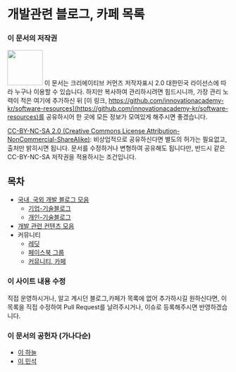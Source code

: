 # 개발관련 블로그, 카페 목록

### 이 문서의 저작권 

<img src="https://mirrors.creativecommons.org/presskit/buttons/88x31/png/by-nc-sa.png" width="80px"></img> 
이 문서는 크리에이티브 커먼즈 저작자표시 2.0 대한민국 라이선스에 따라 
누구나 이용할 수 있습니다. 하지만 복사하여 관리하시려면 힘드시니까,
가장 관리 노력이 적은 여기에 추가하신 뒤 [이 링크, https://github.com/innovationacademy-kr/software-resources](https://github.com/innovationacademy-kr/software-resources)를 
공유하시어 한 곳에 모든 정보가 모여있게 해주시면 좋겠습니다. 

[CC-BY-NC-SA 2.0 (Creative Commons License Attribution-NonCommercial-ShareAlike)](https://creativecommons.org/licenses/by-nc-sa/2.0/): 
비상업적으로 공유하신다면 별도의 허가는 필요없고, 출처만 밝히시면 됩니다.
문서를 수정하거나 변형하여 공유해도 됩니다만, 반드시 같은 CC-BY-NC-SA
저작권을 적용하시는 조건입니다.

## 목차
* [국내, 국외 개발 블로그 모음](blogs/personal_blogs.md)
  * [기업-기술블로그](blogs/tech_blogs.md)
  * [개인-기술블로그](blogs/personal_blogs.md)
* [개발 관련 컨텐츠 모음](contents/dev_contents.md)
* 커뮤니티
  * [레딧](communities/reddits.md)
  * [페이스북 그룹](communities/fb_groups.md)
  * [커뮤니티, 카페](communities/cafe_communities.md)
### 이 사이트 내용 수정

직접 운영하시거나, 알고 계시던 블로그,카페가 목록에 없어 추가하시길 원하신다면,
이 목록을 직접 수정하여 Pull Request를 날려주시거나, 이슈로 등록해주시면 반영하겠습니다.

### 이 문서의 공헌자 (가나다순)

- [이 하늘](mailto:lee.haneul@gmail.com)
- [이 민석](mailto:ykhl1itj@gmail.com)
